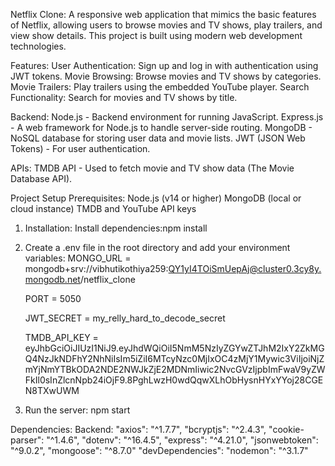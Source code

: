 Netflix Clone:
    A responsive web application that mimics the basic features of Netflix, allowing users to browse movies and TV shows, play trailers, and view show details. This project is built using modern web development technologies.

Features:
    User Authentication: Sign up and log in with authentication using JWT tokens.
    Movie Browsing: Browse movies and TV shows by categories.
    Movie Trailers: Play trailers using the embedded YouTube player.
    Search Functionality: Search for movies and TV shows by title.

Backend:
    Node.js - Backend environment for running JavaScript.
    Express.js - A web framework for Node.js to handle server-side routing.
    MongoDB - NoSQL database for storing user data and movie lists.
    JWT (JSON Web Tokens) - For user authentication.

APIs:
    TMDB API - Used to fetch movie and TV show data (The Movie Database API).

Project Setup
    Prerequisites:
    Node.js (v14 or higher)
    MongoDB (local or cloud instance)
    TMDB and YouTube API keys

1. Installation:
    Install dependencies:npm install

2. Create a .env file in the root directory and add your environment variables:
    MONGO_URL = mongodb+srv://vibhutikothiya259:QY1yI4TOiSmUepAj@cluster0.3cy8y.mongodb.net/netflix_clone

    PORT = 5050

    JWT_SECRET = my_relly_hard_to_decode_secret 

    TMDB_API_KEY = eyJhbGciOiJIUzI1NiJ9.eyJhdWQiOiI5NmM5NzIyZGYwZTJhM2IxY2ZkMGQ4NzJkNDFhY2NhNiIsIm5iZiI6MTcyNzc0MjIxOC4zMjY1Mywic3ViIjoiNjZmYjNmYTBkODA2NDE2NWJkZjE2MDNmIiwic2NvcGVzIjpbImFwaV9yZWFkIl0sInZlcnNpb24iOjF9.8PghLwzH0wdQqwXLhObHysnHYxYYoj28CGEN8TXwUWM

 3. Run the server: npm start  


Dependencies:
    Backend:
    "axios": "^1.7.7",
    "bcryptjs": "^2.4.3",
    "cookie-parser": "^1.4.6",
    "dotenv": "^16.4.5",
    "express": "^4.21.0",
    "jsonwebtoken": "^9.0.2",
    "mongoose": "^8.7.0"
    "devDependencies": "nodemon": "^3.1.7"


